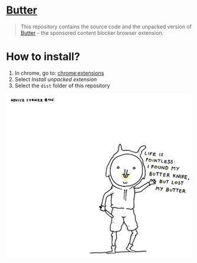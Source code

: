 # [Butter](https://butter.sonnet.io)

> This repository contains the source code and the unpacked version of [Butter](https://butter.sonnet.io) - the sponsored content blocker browser extension.

# How to install?

1. In chrome, go to: [chrome:extensions](chrome:extensions)
2. Select _Install unpacked extension_
3. Select the `dist` folder of this repository

![a creature with its faced smeared with butter](./docs/logo.webp)
